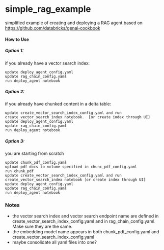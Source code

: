 # simple_rag_example
simplified example of creating and deploying a RAG agent based on https://github.com/databricks/genai-cookbook

#### How to Use

##### Option 1:
if you already have a vector search index:
```
update deploy_agent_config.yaml 
update rag_chain_config.yaml 
run deploy_agent notebook
```

##### Option 2:
if you already have chunked content in a delta table:
```
update create_vector_search_index_config.yaml and run create_vector_search_index notebook.  [or create index through UI]
update deploy_agent_config.yaml 
update rag_chain_config.yaml 
run deploy_agent notebook
```

##### Option 3:
you are starting from scratch
```
update chunk_pdf_config.yaml
upload pdf docs to volume specified in chunc_pdf_config.yaml
run chunk_pdf
update create_vector_search_index_config.yaml and run create_vector_search_index notebook [or create index through UI]
update deploy_agent_config.yaml 
update rag_chain_config.yaml 
run deploy_agent notebook
```


### Notes
- the vector search index and vector search endpoint name are defined in create_vector_search_index_config.yaml and in rag_chain_config.yaml.  Make sure they are the same.
- the embedding model name appears in both chunk_pdf_config.yaml and create_vector_search_index_config.yaml
- maybe consolidate all yaml files into one?
